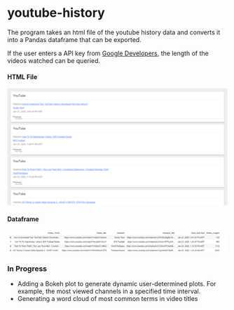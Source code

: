 # youtube-history


The program takes an html file of the youtube history data and converts it into a Pandas dataframe that can be exported. 

If the user enters a API key from [Google Developers](https://developers.google.com/youtube/v3/getting-started), the length of the videos watched can be queried. 



#### HTML File
<img src="https://github.com/ayoola-babatunde/youtube-history/blob/master/ReadMe%20images/watch-history-html.png" alt="HTML file" width="650"/>

#### Dataframe
<img src="https://github.com/ayoola-babatunde/youtube-history/blob/master/ReadMe%20images/dataframe-final.png" alt="Dataframe" width="1000"/>


### In Progress
* Adding a Bokeh plot to generate dynamic user-determined plots. For example, the most viewed channels in a specified time interval. 
* Generating a word cloud of most common terms in video titles
